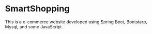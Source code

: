 <h1>SmartShopping </h1>
This is a e-commerce website developed using Spring Boot, Bootstarp, Mysql, and some JavaScript.
